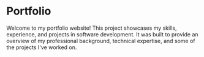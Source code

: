 # Portfolio
Welcome to my portfolio website! This project showcases my skills, experience, and projects in software development. It was built to provide an overview of my professional background, technical expertise, and some of the projects I've worked on.
